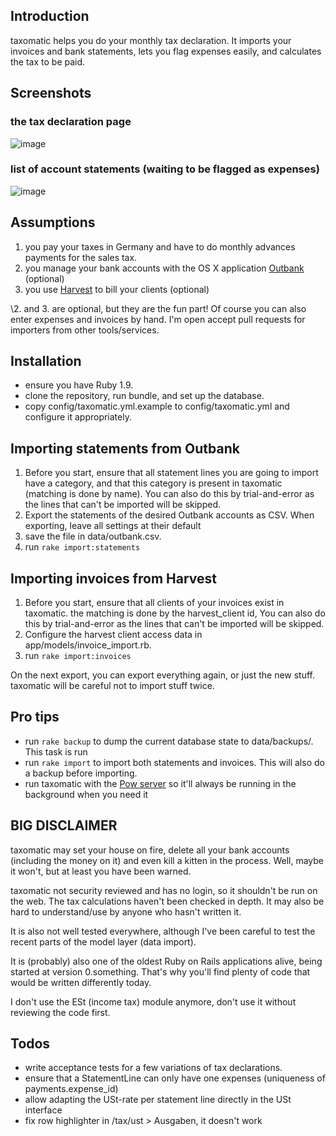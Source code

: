 ## Introduction

taxomatic helps you do your monthly tax declaration. It imports your invoices and bank statements, lets you flag expenses easily, and calculates the tax to be paid.

## Screenshots

### the tax declaration page

![image](https://raw.github.com/phillipoertel/taxomatic/master/doc/screenshots/tax_declaration.png)

### list of account statements (waiting to be flagged as expenses)

![image](https://raw.github.com/phillipoertel/taxomatic/master/doc/screenshots/statement_lines.png)

## Assumptions

1. you pay your taxes in Germany and have to do monthly advances payments for the sales tax.
1. you manage your bank accounts with the OS X application [Outbank](http://www.outbank.de/) (optional)
1. you use [Harvest](http://www.getharvest.com) to bill your clients  (optional)

\2. and 3. are optional, but they are the fun part! Of course you can also enter expenses and invoices by hand. I'm open accept pull requests for importers from other tools/services.

## Installation

* ensure you have Ruby 1.9.
* clone the repository, run bundle, and set up the database.
* copy config/taxomatic.yml.example to config/taxomatic.yml and configure it appropriately.

## Importing statements from Outbank

1. Before you start, ensure that all statement lines you are going to import have a category, and that this category is present in taxomatic (matching is done by name). You can also do this by trial-and-error as the lines that can't be imported will be skipped.
1. Export the statements of the desired Outbank accounts as CSV. When exporting, leave all settings at their default
2. save the file in data/outbank.csv. 
3. run `rake import:statements`

## Importing invoices from Harvest

1. Before you start, ensure that all clients of your invoices exist in taxomatic. the matching is done by the harvest_client id, You can also do this by trial-and-error as the lines that can't be imported will be skipped.
1. Configure the harvest client access data in app/models/invoice_import.rb.
3. run `rake import:invoices`

On the next export, you can export everything again, or just the new stuff. taxomatic will be careful not to import stuff twice.

## Pro tips

* run `rake backup` to dump the current database state to data/backups/. This task is run 
* run `rake import` to import both statements and invoices. This will also do a backup before importing.
* run taxomatic with the [Pow server](http://pow.cx) so it'll always be running in the background when you need it

## BIG DISCLAIMER

taxomatic may set your house on fire, delete all your bank accounts (including the money on it) and even kill a kitten in the process. Well, maybe it won't, but at least you have been warned.

taxomatic not security reviewed and has no login, so it shouldn't be run on the web. The tax calculations haven't been checked in depth. It may also be hard to understand/use by anyone who hasn't written it.

It is also not well tested everywhere, although I've been careful to test the recent parts of the model layer (data import).

It is (probably) also one of the oldest Ruby on Rails applications alive, being started at version 0.something. That's why you'll find plenty of code that would be written differently today.

I don't use the ESt (income tax) module anymore, don't use it without reviewing the code first.

## Todos

* write acceptance tests for a few variations of tax declarations.
* ensure that a StatementLine can only have one expenses (uniqueness of payments.expense_id)
* allow adapting the USt-rate per statement line directly in the USt interface
* fix row highlighter in /tax/ust > Ausgaben, it doesn't work